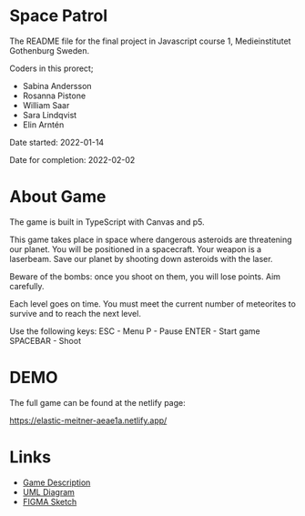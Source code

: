 # Space Patrol
The README file for the final project in Javascript course 1, Medieinstitutet Gothenburg Sweden.

Coders in this prorect;
- Sabina Andersson
- Rosanna Pistone
- William Saar
- Sara Lindqvist
- Elin Arntén

Date started: 2022-01-14

Date for completion: 2022-02-02


# About Game

The game is built in TypeScript with Canvas and p5.

This game takes place in space where dangerous asteroids are threatening our planet. You will be positioned in a spacecraft. Your weapon is a laserbeam. Save our planet by shooting down asteroids with the laser. 

Beware of the bombs: once you shoot on them, you will lose points. Aim carefully.


Each level goes on time. You must meet the current number of meteorites to survive and to reach the next level. 

Use the following keys:
ESC - Menu
P - Pause
ENTER - Start game
SPACEBAR - Shoot

# DEMO
The full game can be found at the netlify page:

https://elastic-meitner-aeae1a.netlify.app/


# Links
* [Game Description](https://docs.google.com/document/d/1VwATDGQ_hebl9bWpPfaVPw_7vWp8EyUmP-Vy7fy8x88/edit#)
* [UML Diagram](https://www.figma.com/file/ByZgRTbONV66SbdtmYiP49/UML-Diagrams-(Community)?node-id=0%3A1)
* [FIGMA Sketch](https://www.figma.com/file/juuZE39kTF3RA2E3QUMnmX/SPACE-PATROL?node-id=0%3A1)